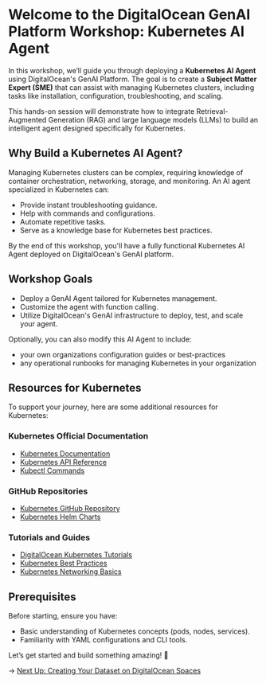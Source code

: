# Welcome to the DigitalOcean GenAI Platform Workshop: Kubernetes AI Agent

In this workshop, we’ll guide you through deploying a **Kubernetes AI Agent** using DigitalOcean's GenAI Platform. The goal is to create a **Subject Matter Expert (SME)** that can assist with managing Kubernetes clusters, including tasks like installation, configuration, troubleshooting, and scaling.

This hands-on session will demonstrate how to integrate Retrieval-Augmented Generation (RAG) and large language models (LLMs) to build an intelligent agent designed specifically for Kubernetes.

## Why Build a Kubernetes AI Agent?

Managing Kubernetes clusters can be complex, requiring knowledge of container orchestration, networking, storage, and monitoring. An AI agent specialized in Kubernetes can:

- Provide instant troubleshooting guidance.
- Help with commands and configurations.
- Automate repetitive tasks.
- Serve as a knowledge base for Kubernetes best practices.

By the end of this workshop, you'll have a fully functional Kubernetes AI Agent deployed on DigitalOcean's GenAI platform.

## Workshop Goals

- Deploy a GenAI Agent tailored for Kubernetes management.
- Customize the agent with function calling.
- Utilize DigitalOcean's GenAI infrastructure to deploy, test, and scale your agent.

Optionally, you can also modify this AI Agent to include:

- your own organizations configuration guides or best-practices
- any operational runbooks for managing Kubernetes in your organization

## Resources for Kubernetes

To support your journey, here are some additional resources for Kubernetes:

### Kubernetes Official Documentation

- [Kubernetes Documentation](https://kubernetes.io/docs/)
- [Kubernetes API Reference](https://kubernetes.io/docs/reference/)
- [Kubectl Commands](https://kubernetes.io/docs/reference/kubectl/)

### GitHub Repositories

- [Kubernetes GitHub Repository](https://github.com/kubernetes/kubernetes)
- [Kubernetes Helm Charts](https://github.com/helm/charts)

### Tutorials and Guides

- [DigitalOcean Kubernetes Tutorials](https://www.digitalocean.com/community/tags/kubernetes)
- [Kubernetes Best Practices](https://kubernetes.io/docs/concepts/best-practices/)
- [Kubernetes Networking Basics](https://kubernetes.io/docs/concepts/services-networking/)

## Prerequisites

Before starting, ensure you have:

- Basic understanding of Kubernetes concepts (pods, nodes, services).
- Familiarity with YAML configurations and CLI tools.

Let’s get started and build something amazing! 🚀

→ [Next Up: Creating Your Dataset on DigitalOcean Spaces](./SPACES_DATASET.md)

